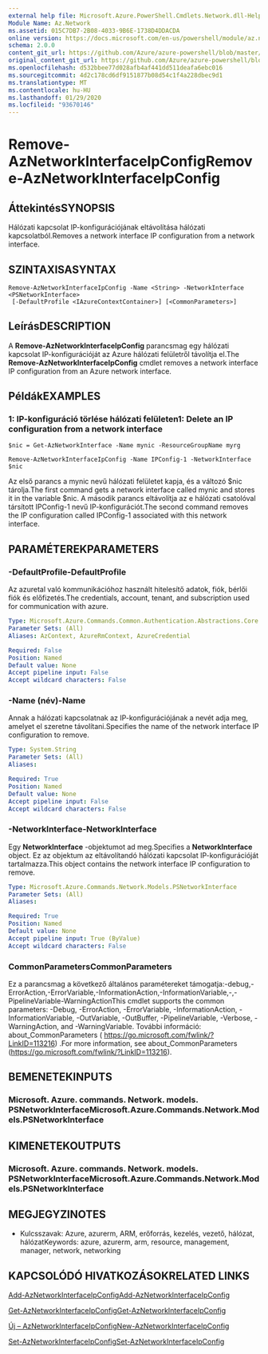 ```yaml
---
external help file: Microsoft.Azure.PowerShell.Cmdlets.Network.dll-Help.xml
Module Name: Az.Network
ms.assetid: 015C7DB7-2B08-4033-9B6E-1738D4DDACDA
online version: https://docs.microsoft.com/en-us/powershell/module/az.network/remove-aznetworkinterfaceipconfig
schema: 2.0.0
content_git_url: https://github.com/Azure/azure-powershell/blob/master/src/Network/Network/help/Remove-AzNetworkInterfaceIpConfig.md
original_content_git_url: https://github.com/Azure/azure-powershell/blob/master/src/Network/Network/help/Remove-AzNetworkInterfaceIpConfig.md
ms.openlocfilehash: d532bbee77d028afb4af441dd511deafa6ebc016
ms.sourcegitcommit: 4d2c178cd6df9151877b08d54c1f4a228dbec9d1
ms.translationtype: MT
ms.contentlocale: hu-HU
ms.lasthandoff: 01/29/2020
ms.locfileid: "93670146"
---
```

# <span data-ttu-id="9105c-101">Remove-AzNetworkInterfaceIpConfig</span><span class="sxs-lookup"><span data-stu-id="9105c-101">Remove-AzNetworkInterfaceIpConfig</span></span>

## <span data-ttu-id="9105c-102">Áttekintés</span><span class="sxs-lookup"><span data-stu-id="9105c-102">SYNOPSIS</span></span>
<span data-ttu-id="9105c-103">Hálózati kapcsolat IP-konfigurációjának eltávolítása hálózati kapcsolatból.</span><span class="sxs-lookup"><span data-stu-id="9105c-103">Removes a network interface IP configuration from a network interface.</span></span>

## <span data-ttu-id="9105c-104">SZINTAXISA</span><span class="sxs-lookup"><span data-stu-id="9105c-104">SYNTAX</span></span>

```
Remove-AzNetworkInterfaceIpConfig -Name <String> -NetworkInterface <PSNetworkInterface>
 [-DefaultProfile <IAzureContextContainer>] [<CommonParameters>]
```

## <span data-ttu-id="9105c-105">Leírás</span><span class="sxs-lookup"><span data-stu-id="9105c-105">DESCRIPTION</span></span>
<span data-ttu-id="9105c-106">A **Remove-AzNetworkInterfaceIpConfig** parancsmag egy hálózati kapcsolat IP-konfigurációját az Azure hálózati felületről távolítja el.</span><span class="sxs-lookup"><span data-stu-id="9105c-106">The **Remove-AzNetworkInterfaceIpConfig** cmdlet removes a network interface IP configuration from an Azure network interface.</span></span>

## <span data-ttu-id="9105c-107">Példák</span><span class="sxs-lookup"><span data-stu-id="9105c-107">EXAMPLES</span></span>

### <span data-ttu-id="9105c-108">1: IP-konfiguráció törlése hálózati felületen</span><span class="sxs-lookup"><span data-stu-id="9105c-108">1: Delete an IP configuration from a network interface</span></span>
```
$nic = Get-AzNetworkInterface -Name mynic -ResourceGroupName myrg

Remove-AzNetworkInterfaceIpConfig -Name IPConfig-1 -NetworkInterface $nic
```

<span data-ttu-id="9105c-109">Az első parancs a mynic nevű hálózati felületet kapja, és a változó $nic tárolja.</span><span class="sxs-lookup"><span data-stu-id="9105c-109">The first command gets a network interface called mynic and stores it in the variable $nic.</span></span> <span data-ttu-id="9105c-110">A második parancs eltávolítja az e hálózati csatolóval társított IPConfig-1 nevű IP-konfigurációt.</span><span class="sxs-lookup"><span data-stu-id="9105c-110">The second command removes the IP configuration called IPConfig-1 associated with this network interface.</span></span>

## <span data-ttu-id="9105c-111">PARAMÉTEREK</span><span class="sxs-lookup"><span data-stu-id="9105c-111">PARAMETERS</span></span>

### <span data-ttu-id="9105c-112">-DefaultProfile</span><span class="sxs-lookup"><span data-stu-id="9105c-112">-DefaultProfile</span></span>
<span data-ttu-id="9105c-113">Az azuretal való kommunikációhoz használt hitelesítő adatok, fiók, bérlői fiók és előfizetés.</span><span class="sxs-lookup"><span data-stu-id="9105c-113">The credentials, account, tenant, and subscription used for communication with azure.</span></span>

```yaml
Type: Microsoft.Azure.Commands.Common.Authentication.Abstractions.Core.IAzureContextContainer
Parameter Sets: (All)
Aliases: AzContext, AzureRmContext, AzureCredential

Required: False
Position: Named
Default value: None
Accept pipeline input: False
Accept wildcard characters: False
```

### <span data-ttu-id="9105c-114">-Name (név)</span><span class="sxs-lookup"><span data-stu-id="9105c-114">-Name</span></span>
<span data-ttu-id="9105c-115">Annak a hálózati kapcsolatnak az IP-konfigurációjának a nevét adja meg, amelyet el szeretne távolítani.</span><span class="sxs-lookup"><span data-stu-id="9105c-115">Specifies the name of the network interface IP configuration to remove.</span></span>

```yaml
Type: System.String
Parameter Sets: (All)
Aliases:

Required: True
Position: Named
Default value: None
Accept pipeline input: False
Accept wildcard characters: False
```

### <span data-ttu-id="9105c-116">-NetworkInterface</span><span class="sxs-lookup"><span data-stu-id="9105c-116">-NetworkInterface</span></span>
<span data-ttu-id="9105c-117">Egy **NetworkInterface** -objektumot ad meg.</span><span class="sxs-lookup"><span data-stu-id="9105c-117">Specifies a **NetworkInterface** object.</span></span>
<span data-ttu-id="9105c-118">Ez az objektum az eltávolítandó hálózati kapcsolat IP-konfigurációját tartalmazza.</span><span class="sxs-lookup"><span data-stu-id="9105c-118">This object contains the network interface IP configuration to remove.</span></span>

```yaml
Type: Microsoft.Azure.Commands.Network.Models.PSNetworkInterface
Parameter Sets: (All)
Aliases:

Required: True
Position: Named
Default value: None
Accept pipeline input: True (ByValue)
Accept wildcard characters: False
```

### <span data-ttu-id="9105c-119">CommonParameters</span><span class="sxs-lookup"><span data-stu-id="9105c-119">CommonParameters</span></span>
<span data-ttu-id="9105c-120">Ez a parancsmag a következő általános paramétereket támogatja:-debug,-ErrorAction,-ErrorVariable,-InformationAction,-InformationVariable,-,-PipelineVariable-WarningAction</span><span class="sxs-lookup"><span data-stu-id="9105c-120">This cmdlet supports the common parameters: -Debug, -ErrorAction, -ErrorVariable, -InformationAction, -InformationVariable, -OutVariable, -OutBuffer, -PipelineVariable, -Verbose, -WarningAction, and -WarningVariable.</span></span> <span data-ttu-id="9105c-121">További információ: about_CommonParameters ( https://go.microsoft.com/fwlink/?LinkID=113216) .</span><span class="sxs-lookup"><span data-stu-id="9105c-121">For more information, see about_CommonParameters (https://go.microsoft.com/fwlink/?LinkID=113216).</span></span>

## <span data-ttu-id="9105c-122">BEMENETEK</span><span class="sxs-lookup"><span data-stu-id="9105c-122">INPUTS</span></span>

### <span data-ttu-id="9105c-123">Microsoft. Azure. commands. Network. models. PSNetworkInterface</span><span class="sxs-lookup"><span data-stu-id="9105c-123">Microsoft.Azure.Commands.Network.Models.PSNetworkInterface</span></span>

## <span data-ttu-id="9105c-124">KIMENETEK</span><span class="sxs-lookup"><span data-stu-id="9105c-124">OUTPUTS</span></span>

### <span data-ttu-id="9105c-125">Microsoft. Azure. commands. Network. models. PSNetworkInterface</span><span class="sxs-lookup"><span data-stu-id="9105c-125">Microsoft.Azure.Commands.Network.Models.PSNetworkInterface</span></span>

## <span data-ttu-id="9105c-126">MEGJEGYZI</span><span class="sxs-lookup"><span data-stu-id="9105c-126">NOTES</span></span>
* <span data-ttu-id="9105c-127">Kulcsszavak: Azure, azurerm, ARM, erőforrás, kezelés, vezető, hálózat, hálózat</span><span class="sxs-lookup"><span data-stu-id="9105c-127">Keywords: azure, azurerm, arm, resource, management, manager, network, networking</span></span>

## <span data-ttu-id="9105c-128">KAPCSOLÓDÓ HIVATKOZÁSOK</span><span class="sxs-lookup"><span data-stu-id="9105c-128">RELATED LINKS</span></span>

[<span data-ttu-id="9105c-129">Add-AzNetworkInterfaceIpConfig</span><span class="sxs-lookup"><span data-stu-id="9105c-129">Add-AzNetworkInterfaceIpConfig</span></span>](./Add-AzNetworkInterfaceIpConfig.md)

[<span data-ttu-id="9105c-130">Get-AzNetworkInterfaceIpConfig</span><span class="sxs-lookup"><span data-stu-id="9105c-130">Get-AzNetworkInterfaceIpConfig</span></span>](./Get-AzNetworkInterfaceIpConfig.md)

[<span data-ttu-id="9105c-131">Új – AzNetworkInterfaceIpConfig</span><span class="sxs-lookup"><span data-stu-id="9105c-131">New-AzNetworkInterfaceIpConfig</span></span>](./New-AzNetworkInterfaceIpConfig.md)

[<span data-ttu-id="9105c-132">Set-AzNetworkInterfaceIpConfig</span><span class="sxs-lookup"><span data-stu-id="9105c-132">Set-AzNetworkInterfaceIpConfig</span></span>](./Set-AzNetworkInterfaceIpConfig.md)


